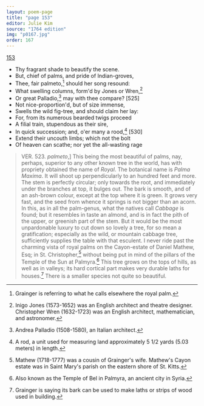 ```yaml
---
layout: poem-page
title: "page 153"
editor: Julie Kim
source: "1764 edition"
img: "p0167.jpg"
order: 167
---
```



[153]({{site.baseurl}}/images/{{page.img}})

- Thy fragrant shade to beautify the scene.
- But, chief of palms, and pride of Indian-groves,
- Thee, fair palmeto,[^f153n1] should her song resound:
- What swelling columns, form'd by Jones or Wren,[^f153n2]
- Or great Palladio,[^f153n3] may with thee compare? [525]
- Not nice-proportion'd, but of size immense,
- Swells the wild fig-tree, and should claim her lay:
- For, from its numerous bearded twigs proceed
- A filial train, stupendous as their sire,
- In quick succession; and, o'er many a rood,[^f153n4] [530]
- Extend their uncouth limbs; which not the bolt
- Of heaven can scathe; nor yet the all-wasting rage


> VER. 523. *palmeto*,\] This being the most beautiful of palms, nay, perhaps, superior to any other known tree in the world, has with propriety obtained the name of *Royal*. The botanical name is *Palma Maxima*. It will shoot up perpendicularly to an hundred feet and more. The stem is perfectly circular; only towards the root, and immediately under the branches at top, it bulges out. The bark is smooth, and of an ash-brown colour, except at the top where it is green. It grows very fast, and the seed from whence it springs is not bigger than an acorn. In this, as in all the palm-genus, what the natives call *Cabbage* is found; but it resembles in taste an almond, and is in fact the pith of the upper, or greenish part of the stem. But it would be the most unpardonable luxury to cut down so lovely a tree, for so mean a gratification; especially as the wild, or mountain cabbage tree, sufficiently supplies the table with that esculent. I never ride past the charming vista of royal palms on the Cayon-estate of Daniel Mathew, Esq; in St. Christopher,[^f153n5] without being put in mind of the pillars of the Temple of the Sun at Palmyra.[^f153n6] This tree grows on the tops of hills, as well as in valleys; its hard cortical part makes very durable laths for houses.[^f153n7] There is a smaller species not quite so beautiful.


[^f153n1]: Grainger is referring to what he calls elsewhere the royal palm.

[^f153n2]: Inigo Jones (1573-1652) was an English architect and theatre designer. Christopher Wren (1632-1723) was an English architect, mathematician, and astronomer.  

[^f153n3]: Andrea Palladio (1508-1580), an Italian architect. 

[^f153n4]: A rod, a unit used for measuring land approximately 5 1/2 yards (5.03 meters) in length. 

[^f153n5]: Mathew (1718-1777) was a cousin of Grainger's wife. Mathew's Cayon estate was in Saint Mary's parish on the eastern shore of St. Kitts. 

[^f153n6]: Also known as the Temple of Bel in Palmyra, an ancient city in Syria. 

[^f153n7]: Grainger is saying its bark can be used to make laths or strips of wood used in building. 

